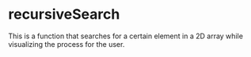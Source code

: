 # recursiveSearch
This is a function that searches for a certain element in a 2D array while visualizing the process for the user.
